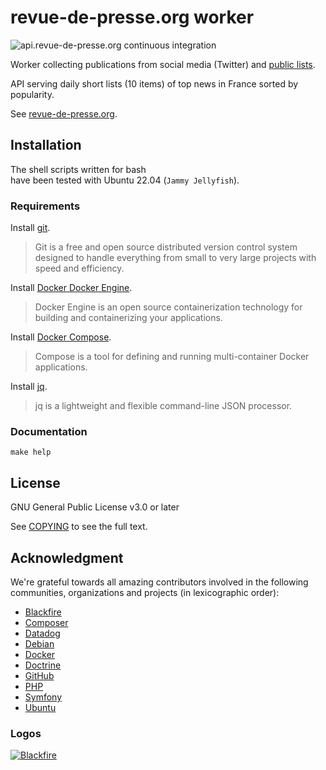 # revue-de-presse.org worker

![api.revue-de-presse.org continuous integration](https://github.com/thierrymarianne/api.revue-de-presse.org/actions/workflows/continuous-integration.yml/badge.svg)

Worker collecting publications from social media (Twitter) and [public lists](https://help.twitter.com/en/using-twitter/twitter-lists).

API serving daily short lists (10 items) of top news in France sorted by popularity.

See [revue-de-presse.org](https://revue-de-presse.org).

## Installation

The shell scripts written for bash   
have been tested with Ubuntu 22.04 (`Jammy Jellyfish`).

### Requirements

Install [git](https://git-scm.com/downloads).
> Git is a free and open source distributed version control system designed 
> to handle everything from small to very large projects with speed and efficiency.

Install [Docker Docker Engine](https://docs.docker.com/engine/install/).
> Docker Engine is an open source containerization technology for building and containerizing your applications.

Install [Docker Compose](https://docs.docker.com/compose/install/).
> Compose is a tool for defining and running multi-container Docker applications.

Install [jq](https://stedolan.github.io/jq/download/).
> jq is a lightweight and flexible command-line JSON processor.

### Documentation

```
make help
```

## License

GNU General Public License v3.0 or later

See [COPYING](./COPYING) to see the full text.


## Acknowledgment

We're grateful towards all amazing contributors involved in the following  
communities, organizations and projects (in lexicographic order):

 - [Blackfire](https://blackfire.io)
 - [Composer](http://getcomposer.org/)
 - [Datadog](https://datadoghq.eu/)
 - [Debian](https://www.debian.org/)
 - [Docker](docker.com)
 - [Doctrine](https://www.doctrine-project.org/)
 - [GitHub](https://github.com/)
 - [PHP](https://www.php.net/)
 - [Symfony](https://symfony.com/)
 - [Ubuntu](https://ubuntu.com/)

### Logos

[![Blackfire](../worker/doc/images/blackfire-io.png?raw=true)](https://blackfire.io)  


